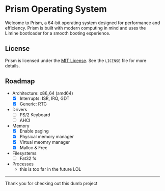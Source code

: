 # Prism Operating System

Welcome to Prism, a 64-bit operating system designed for performance and efficiency. Prism is built with modern computing in mind and uses the Limine bootloader for a smooth booting experience.

## License

Prism is licensed under the [MIT License](LICENSE). See the `LICENSE` file for more details.

## Roadmap
- Architecture: x86_64 (amd64)
  - [X] Interrupts: ISR, IRQ, GDT
  - [X] Generic: RTC
- Drivers
  - [ ] PS/2 Keyboard
  - [ ] AHCI 
- Memory
  - [X] Enable paging
  - [X] Physical memory manager
  - [X] Virtual meomry manager
  - [X] Malloc & Free
- Filesystems
  - [ ] Fat32 fs  
- Processes
  - this is too far in the future LOL


---

Thank you for checking out this dumb project

